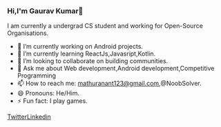 ### Hi,I'm Gaurav Kumar👋

I am currently a undergrad CS student and working for Open-Source Organisations.

- 🔭 I’m currently working on Android projects.
- 🌱 I’m currently learning ReactJs,Javasript,Kotlin.
- 👯 I’m looking to collaborate on building communities.
- 💬 Ask me about Web development,Android development,Competitive Programming
- 📫 How to reach me: mathuranant123@gmail.com,@NoobSolver.
- 😄 Pronouns: He/Him.
- ⚡ Fun fact: I play games.

[Twitter](https://twitter.com/NoobSolver)[Linkedin](https://www.linkedin.com/in/gaurav-kumar-mathur-641823177)

